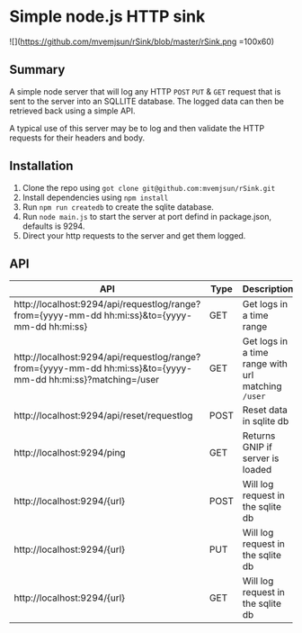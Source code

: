 # Simple node.js HTTP sink

![](https://github.com/mvemjsun/rSink/blob/master/rSink.png =100x60)

## Summary 
A simple node server that will log any HTTP `POST` `PUT` & `GET` request that is sent to the server into an SQLLITE database. The logged data can then be retrieved back using a simple API.

A typical use of this server may be to log and then validate the HTTP requests for their headers and body.

## Installation

1. Clone the repo using `got clone git@github.com:mvemjsun/rSink.git` 
2. Install dependencies using `npm install`
3. Run `npm run createdb` to create the sqlite database.
4. Run `node main.js` to start the server at port defind in package.json, defaults is 9294.
5. Direct your http requests to the server and get them logged.

## API

 | API | Type |Description |
   | --- | --- | --- |
   | http://localhost:9294/api/requestlog/range?from={yyyy-mm-dd hh:mi:ss}&to={yyyy-mm-dd hh:mi:ss} | GET | Get logs in a time range |
   | http://localhost:9294/api/requestlog/range?from={yyyy-mm-dd hh:mi:ss}&to={yyyy-mm-dd hh:mi:ss}?matching=/user | GET | Get logs in a time range with url matching `/user` |
   | http://localhost:9294/api/reset/requestlog | POST | Reset data in sqlite db |
   | http://localhost:9294/ping  | GET  | Returns GNIP if server is loaded |
   | http://localhost:9294/{url} | POST | Will log request in the sqlite db |
   | http://localhost:9294/{url} | PUT  | Will log request in the sqlite db |
   | http://localhost:9294/{url} | GET  | Will log request in the sqlite db |